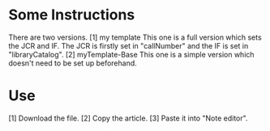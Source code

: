 # Some Instructions
There are two versions.
[1] my template
  This one is a full version which sets the JCR and IF. The JCR is firstly set in "callNumber" and the IF is set in "libraryCatalog".
[2] myTemplate-Base
  This one is a simple version which doesn't need to be set up beforehand.
    
# Use
[1] Download the file.
[2] Copy the article.
[3] Paste it into "Note editor".

